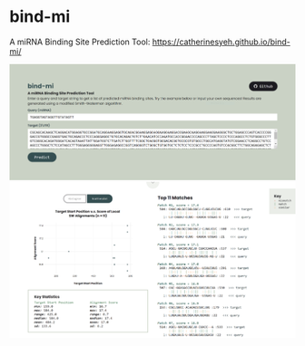 # bind-mi
A miRNA Binding Site Prediction Tool: https://catherinesyeh.github.io/bind-mi/

![Screenshot1](https://github.com/catherinesyeh/bind-mi/blob/main/img/screenshots/top.PNG)
![Screenshot2](https://github.com/catherinesyeh/bind-mi/blob/main/img/screenshots/results.PNG)

